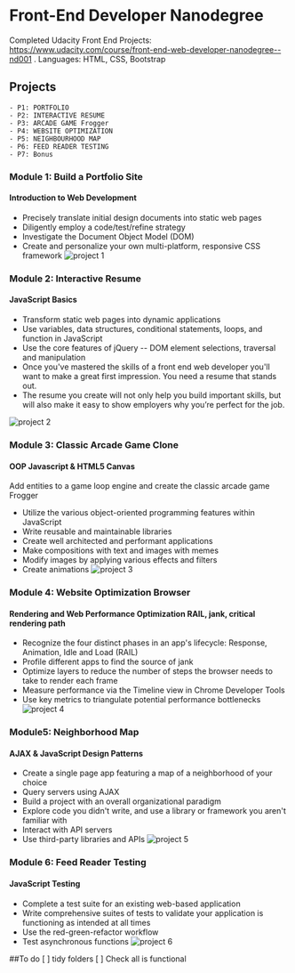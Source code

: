 # Front-End Developer Nanodegree  
Completed Udacity Front End Projects: https://www.udacity.com/course/front-end-web-developer-nanodegree--nd001 . 
Languages: HTML, CSS, Bootstrap
      
## Projects
	- P1: PORTFOLIO 	
	- P2: INTERACTIVE RESUME
	- P3: ARCADE GAME Frogger 	
	- P4: WEBSITE OPTIMIZATION 	
	- P5: NEIGHBOURHOOD MAP 	
	- P6: FEED READER TESTING 
	- P7: Bonus 



### Module 1: Build a Portfolio Site                      
#### Introduction to Web Development
- Precisely translate initial design documents into static web pages
- Diligently employ a code/test/refine strategy
- Investigate the Document Object Model (DOM)
- Create and personalize your own multi-platform, responsive CSS framework
![project 1](https://github.com/UndreamtMayhem/Udacity-Front-End-Web-Development/blob/master/P1%20PORTFOLIO/rubrics/mydesign.PNG)

### Module 2: Interactive Resume                       
#### JavaScript Basics
- Transform static web pages into dynamic applications
- Use variables, data structures, conditional statements, loops, and function in JavaScript
- Use the core features of jQuery -- DOM element selections, traversal and manipulation
- Once you've mastered the skills of a front end web developer you'll want to make a great first impression. You need a resume that stands out.
- The resume you create will not only help you build important skills, but will also make it easy to show employers why you’re perfect for the job.

![project 2](https://github.com/UndreamtMayhem/Udacity-Front-End-Web-Development/blob/master/P2%20INTERACTIVE%20RESUME/mydesign.PNG)

### Module 3: Classic Arcade Game Clone                
#### OOP Javascript & HTML5 Canvas

Add entities to a game loop engine and create the classic arcade game Frogger
- Utilize the various object-oriented programming features within JavaScript
- Write reusable and maintainable libraries
- Create well architected and performant applications
- Make compositions with text and images with memes
- Modify images by applying various effects and filters
- Create animations
![project 3](https://github.com/UndreamtMayhem/Udacity-Front-End-Web-Development/blob/master/P3%20ARCADE%20GAME%20Frogger/gameui.PNG)

### Module 4: Website Optimization Browser        
#### Rendering and Web Performance Optimization RAIL, jank, critical rendering path

- Recognize the four distinct phases in an app's lifecycle: Response, Animation, Idle and Load (RAIL)
- Profile different apps to find the source of jank
- Optimize layers to reduce the number of steps the browser needs to take to render each frame
- Measure performance via the Timeline view in Chrome Developer Tools
- Use key metrics to triangulate potential performance bottlenecks
![project 4]()

### Module5: Neighborhood Map 	
#### AJAX & JavaScript Design Patterns
- Create a single page app featuring a map of a neighborhood of your choice
- Query servers using AJAX
- Build a project with an overall organizational paradigm
- Explore code you didn't write, and use a library or framework you aren't familiar with
- Interact with API servers
- Use third-party libraries and APIs
![project 5](https://github.com/UndreamtMayhem/Udacity-Front-End-Web-Development/blob/master/P5%20NEIGHBOURHOOD%20MAP/completed_project.PNG)

### Module 6:  Feed Reader Testing         
#### JavaScript Testing
- Complete a test suite for an existing web-based application
- Write comprehensive suites of tests to validate your application is functioning as intended at all times
- Use the red-green-refactor workflow
- Test asynchronous functions
![project 6](https://github.com/UndreamtMayhem/Udacity-Front-End-Web-Development/blob/master/P6%20FEED%20READER%20TESTING/completed.PNG)



##To do 
[ ] tidy folders
[ ] Check all is functional 
